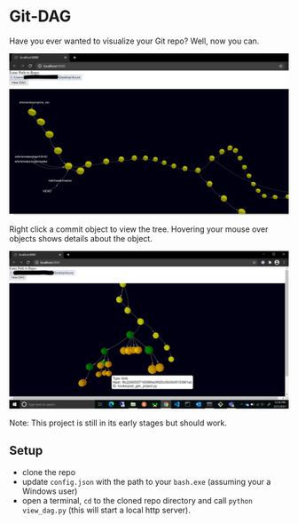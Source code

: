 # Git-DAG

Have you ever wanted to visualize your Git repo? Well, now you can.

![](/images/dag.PNG?raw=true)

Right click a commit object to view the tree. Hovering your mouse over objects shows details about the object.

![](/images/see-tree.jpg?raw=true)

Note: This project is still in its early stages but should work.

## Setup

- clone the repo
- update `config.json` with the path to your `bash.exe` (assuming your a Windows user)
- open a terminal, `cd` to the cloned repo directory and call `python view_dag.py` (this will start a local http server).
